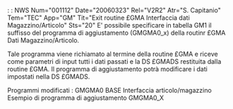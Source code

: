  :  : NWS Num="001112" Date="20060323" Rel="V2R2" Atr="S. Capitanio" Tem="TEC" App="GM" Tit="Exit routine £GMA Interfaccia dati Magazzino/Articolo" Sts="20"
E' possibile specificare in tabella GM1 il suffisso del programma di aggiustamento (GMGMA0_x) della routinr £GMA Dati Magazzino/Articolo.

Tale programma viene richiamato al termine della routine £GMA e riceve come parametri di input tutti i dati passati e la DS £GMADS restituita  dalla routine £GMA. Il programma di aggiustamento potrà modificare i dati impostati nella DS £GMADS.

Programmi modificati : 
GMGMA0 BASE Interfaccia articolo/magazzino
Esempio di programma di aggiustamento
GMGMA0_X
